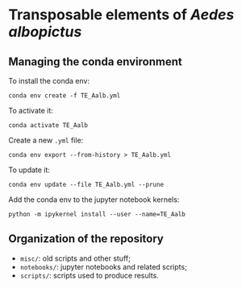 # Transposable elements of _Aedes albopictus_

## Managing the conda environment
To install the conda env:
```
conda env create -f TE_Aalb.yml
```

To activate it:
```
conda activate TE_Aalb
```

Create a new `.yml` file:
```
conda env export --from-history > TE_Aalb.yml
```

To update it:
```
conda env update --file TE_Aalb.yml --prune
```

Add the conda env to the jupyter notebook kernels:
```
python -m ipykernel install --user --name=TE_Aalb
```

## Organization of the repository

- `misc/`: old scripts and other stuff;
- `notebooks/`: jupyter notebooks and related scripts;
- `scripts/`: scripts used to produce results. 
